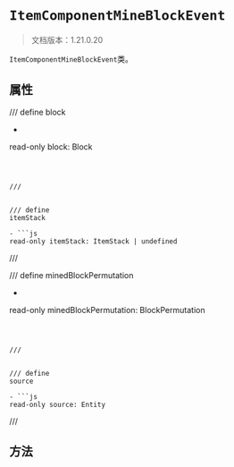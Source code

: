 # `ItemComponentMineBlockEvent`

> 文档版本：1.21.0.20

`ItemComponentMineBlockEvent`类。

## 属性

/// define
block

- ```js
read-only block: Block
```



///


/// define
itemStack

- ```js
read-only itemStack: ItemStack | undefined
```



///


/// define
minedBlockPermutation

- ```js
read-only minedBlockPermutation: BlockPermutation
```



///


/// define
source

- ```js
read-only source: Entity
```



///


## 方法
